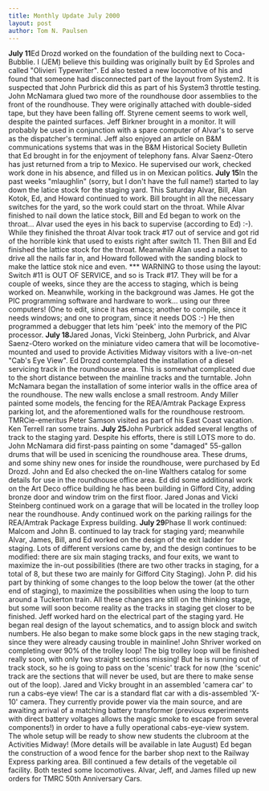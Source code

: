 ```yaml
---
title: Monthly Update July 2000 
layout: post
author: Tom N. Paulsen
---
```




 **July 11**Ed Drozd worked on the foundation of the building next to Coca\-Bubblie. I (JEM) believe this building was originally built by Ed Sproles and called "Olivieri Typewriter". Ed also tested a new locomotive of his and found that someone had disconnected part of the layout from System2\. It is suspected that John Purbrick did this as part of his System3 throttle testing.  John McNamara glued two more of the roundhouse door assemblies to the front of the roundhouse. They were originally attached with double\-sided tape, but they have been falling off. Styrene cement seems to work well, despite the painted surfaces.  Jeff Birkner brought in a monitor. It will probably be used in conjunction with a spare computer of Alvar's to serve as the dispatcher's terminal. Jeff also enjoyed an article on B\&M communications systems that was in the B\&M Historical Society Bulletin that Ed brought in for the enjoyment of telephony fans.  Alvar Saenz\-Otero has just returned from a trip to Mexico. He supervised our work, checked work done in his absence, and filled us in on Mexican politics. **July 15**In the past weeks "mlaughlin" (sorry, but I don't have the full name!) started to lay down the latice stock for the staging yard. This Saturday Alvar, Bill, Alan Kotok, Ed, and Howard continued to work. Bill brought in all the necessary switches for the yard, so the work could start on the throat. While Alvar finished to nail down the latice stock, Bill and Ed began to work on the throat... Alvar used the eyes in his back to supervise (according to Ed) :\-). While they finished the throat Alvar took track \#17 out of service and got rid of the horrible kink that used to exists right after switch 11\. Then Bill and Ed finished the lattice stock for the throat. Meanwhile Alan used a nailset to drive all the nails far in, and Howard followed with the sanding block to make the lattice stok nice and even.  \*\*\* WARNING to those using the layout: Switch \#11 is OUT OF SERVICE, and so is Track \#17\. They will be for a couple of weeks, since they are the access to staging, which is being worked on.  Meanwhile, working in the background was James. He got the PIC programming software and hardware to work... using our three computers! (One to edit, since it has emacs; another to compile, since it needs windows; and one to program, since it needs DOS :\-) He then programmed a debugger that lets him 'peek' into the memory of the PIC processor. **July 18**Jared Jonas, Vicki Steinberg, John Purbrick, and Alvar Saenz\-Otero worked on the miniature video camera that will be locomotive\-mounted and used to provide Activities Midway visitors with a live\-on\-net "Cab's Eye View".  Ed Drozd contemplated the installation of a diesel servicing track in the roundhouse area. This is somewhat complicated due to the short distance between the mainline tracks and the turntable.  John McNamara began the installation of some interior walls in the office area of the roundhouse. The new walls enclose a small restroom.  Andy Miller painted some models, the fencing for the REA/Amtrak Package Express parking lot, and the aforementioned walls for the roundhouse restroom.  TMRCie\-emeritus Peter Samson visited as part of his East Coast vacation. Ken Terrell ran some trains. **July 25**John Purbrick added several lengths of track to the staging yard. Despite his efforts, there is still LOTS more to do. John McNamara did first\-pass painting on some "damaged" 55\-gallon drums that will be used in scenicing the roundhouse area. These drums, and some shiny new ones for inside the roundhouse, were purchased by Ed Drozd. John and Ed also checked the on\-line Walthers catalog for some details for use in the roundhouse office area. Ed did some additional work on the Art Deco office building he has been building in Gifford City, adding bronze door and window trim on the first floor. Jared Jonas and Vicki Steinberg continued work on a garage that will be located in the trolley loop near the roundhouse. Andy continued work on the parking railings for the REA/Amtrak Package Express building. **July 29**Phase II work continued: Malcom and John B. continued to lay track for staging yard; meanwhile Alvar, James, Bill, and Ed worked on the design of the exit ladder for staging. Lots of different versions came by, and the design continues to be modified: there are six main staging tracks, and four exits, we want to maximize the in\-out possibilities (there are two other tracks in staging, for a total of 8, but these two are mainly for Gifford City Staging). John P. did his part by thinking of some changes to the loop below the tower (at the other end of staging), to maximize the possibilities when using the loop to turn around a Tuckerton train. All these changes are still on the thinking stage, but some will soon become reality as the tracks in staging get closer to be finished.  Jeff worked hard on the electrical part of the staging yard. He began real design of the layout schematics, and to assign block and switch numbers. He also began to make some block gaps in the new staging track, since they were already causing trouble in mainline!  John Shriver worked on completing over 90% of the trolley loop! The big trolley loop will be finished really soon, with only two straight sections missing! But he is running out of track stock, so he is going to pass on the 'scenic' track for now (the 'scenic' track are the sections that will never be used, but are there to make sense out of the loop).  Jared and Vicky brought in an assembled 'camera car' to run a cabs\-eye view! The car is a standard flat car with a dis\-assembled 'X\-10' camera. They currently provide power via the main source, and are awaiting arrival of a matching battery transformer (previous experiments with direct battery voltages allows the magic smoke to escape from several components!) in order to have a fully operational cabs\-eye\-view system. The whole setup will be ready to show new students the clubroom at the Activities Midway! (More details will be available in late August)  Ed began the construction of a wood fence for the barber shop next to the Railway Express parking area. Bill continued a few details of the vegetable oil facility. Both tested some locomotives.  Alvar, Jeff, and James filled up new orders for TMRC 50th Anniversary Cars.   